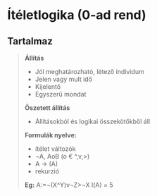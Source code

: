 # Ítéletlogika (0-ad rend)

## Tartalmaz
>
>**Állítás**
>
>- Jól meghatározható, létező individum
>- Jelen vagy mult idő
>- Kijelentő
>- Egyszerű mondat
>
>**Öszetett állítás**
>
>- Állításokból és logikai összekötőkből áll
>
>**Formulák nyelve:**
>
>- ítélet változók
>- ¬A, AoB (o € ^,v,>)
>- A -> (A)
>- rekurzió
>
>**Eg:**
> A:=¬(X^Y)v¬Z>¬X
> l(A) = 5
